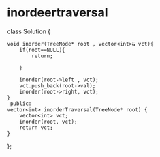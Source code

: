# inordeertraversal

class Solution {

    void inorder(TreeNode* root , vector<int>& vct){
        if(root==NULL){
            return;

        }

        inorder(root->left , vct);
        vct.push_back(root->val);
        inorder(root->right, vct);
    }
     public:
    vector<int> inorderTraversal(TreeNode* root) {
        vector<int> vct;
        inorder(root, vct);
        return vct;
    }
};
